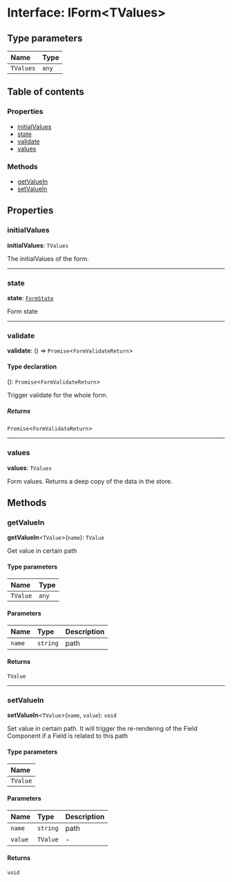 # Interface: IForm\<TValues>

## Type parameters

| Name | Type |
| :------ | :------ |
| `TValues` | `any` |

## Table of contents

### Properties

* [initialValues](/en/auto-docs/free-layout-editor/interfaces/IForm.md#initialvalues)
* [state](/en/auto-docs/free-layout-editor/interfaces/IForm.md#state)
* [validate](/en/auto-docs/free-layout-editor/interfaces/IForm.md#validate)
* [values](/en/auto-docs/free-layout-editor/interfaces/IForm.md#values)

### Methods

* [getValueIn](/en/auto-docs/free-layout-editor/interfaces/IForm.md#getvaluein)
* [setValueIn](/en/auto-docs/free-layout-editor/interfaces/IForm.md#setvaluein)

## Properties

### initialValues

**initialValues**: `TValues`

The initialValues of the form.

***

### state

**state**: [`FormState`](/en/auto-docs/free-layout-editor/interfaces/FormState.md)

Form state

***

### validate

**validate**: () => `Promise`<`FormValidateReturn`>

#### Type declaration

(): `Promise`<`FormValidateReturn`>

Trigger validate for the whole form.

##### Returns

`Promise`<`FormValidateReturn`>

***

### values

**values**: `TValues`

Form values. Returns a deep copy of the data in the store.

## Methods

### getValueIn

**getValueIn**<`TValue`>(`name`): `TValue`

Get value in certain path

#### Type parameters

| Name | Type |
| :------ | :------ |
| `TValue` | `any` |

#### Parameters

| Name | Type | Description |
| :------ | :------ | :------ |
| `name` | `string` | path |

#### Returns

`TValue`

***

### setValueIn

**setValueIn**<`TValue`>(`name`, `value`): `void`

Set value in certain path.
It will trigger the re-rendering of the Field Component if a Field is related to this path

#### Type parameters

| Name |
| :------ |
| `TValue` |

#### Parameters

| Name | Type | Description |
| :------ | :------ | :------ |
| `name` | `string` | path |
| `value` | `TValue` | - |

#### Returns

`void`
